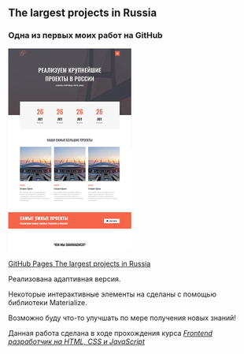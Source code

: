 ## The largest projects in Russia 
### Одна из первых моих работ  на GitHub  

![screenshot](README/The-largest-projects-in-Russia.png)

[GitHub Pages The largest projects in Russia](https://vsamura.github.io/Projects-in-Russia/)

Реализована адаптивная версия.  

Hекоторые интерактивные элементы на сделаны с помощью библиотеки Materialize.  

Возможно буду что-то улучшать по мере получения новых знаний!  

Данная работа сделана в ходе прохождения курса [*Frontend разработчик на HTML, CSS и JavaScript*](https://stepik.org/course/113402)  
